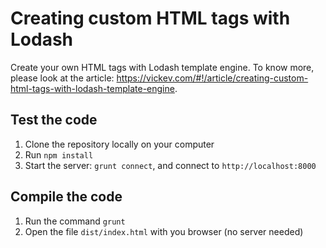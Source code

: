 Creating custom HTML tags with Lodash
======

Create your own HTML tags with Lodash template engine. To know more, please look at the article: https://vickev.com/#!/article/creating-custom-html-tags-with-lodash-template-engine.

Test the code
---------------------

1. Clone the repository locally on your computer
2. Run `npm install`
3. Start the server: `grunt connect`, and connect to `http://localhost:8000`

Compile the code
---------------------

1. Run the command `grunt`
2. Open the file `dist/index.html` with you browser (no server needed)
